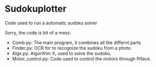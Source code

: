Sudokuplotter
=============

Code used to run a automatic sudoku solver

Sorry, the code is bit of a mess.

* Comb.py: The main program, it combines all the differnt parts
* Finder.py: OCR for to recognize the sudoku from a photo.
* Algx.py: Algorithm X, used to solve the sudoku. 
* Motor_control.py: Code used to control the motors through Piface.
